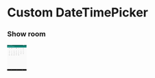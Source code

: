 # Custom DateTimePicker

### Show room
<img src="https://raw.githubusercontent.com/Gilbert1Rosa/DateTimePicker/master/showroom/20190212-MonthView-test.png" width="45" height="60">